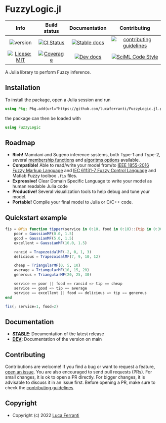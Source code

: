 # FuzzyLogic.jl

|**Info**|**Build status**|**Documentation**|**Contributing**|
|:------:|:--------------:|:---------------:|:--------------:|
|![version](https://img.shields.io/badge/lifecycle-maturing-important)|[![CI Status](https://github.com/lucaferranti/FuzzyLogic.jl/actions/workflows/CI.yml/badge.svg?branch=main)](https://github.com/lucaferranti/FuzzyLogic.jl/actions/workflows/CI.yml?query=branch%3Amain)|[![Stable docs](https://img.shields.io/badge/docs-stable-blue.svg)](https://lucaferranti.github.io/FuzzyLogic.jl/stable/)|[![contributing guidelines](https://img.shields.io/badge/Contributor-Guide-important)](https://lucaferranti.github.io/FuzzyLogic.jl/dev/contributing)|
|[![Licese: MIT](https://img.shields.io/badge/license-MIT-yellow.svg)](https://github.com/lucaferranti/FuzzyLogic.jl/blob/main/LICENSE)|[![Coverage](https://codecov.io/gh/lucaferranti/FuzzyLogic.jl/branch/main/graph/badge.svg)](https://codecov.io/gh/lucaferranti/FuzzyLogic.jl)|[![Dev docs](https://img.shields.io/badge/docs-dev-blue.svg)](https://lucaferranti.github.io/FuzzyLogic.jl/dev/)|[![SciML Code Style](https://img.shields.io/static/v1?label=code%20style&message=SciML&color=9558b2&labelColor=389826)](https://github.com/SciML/SciMLStyle)|

A Julia library to perform Fuzzy inference.

## Installation

To install the package, open a Julia session and run

```julia
using Pkg; Pkg.add(url="https://github.com/lucaferranti/FuzzyLogic.jl.git")
```

the package can then be loaded with

```julia
using FuzzyLogic
```

## Roadmap

- **Rich!** Mamdani and Sugeno inference systems, both Type-1 and Type-2, several [membership functions](https://lucaferranti.github.io/FuzzyLogic.jl/stable/api/memberships) and [algoritms options](https://lucaferranti.github.io/FuzzyLogic.jl/stable/api/fis) available.
- **Compatible!** Able to read/write your model from/to [IEEE 1855-2016 Fuzzy Markup Language](https://en.wikipedia.org/wiki/Fuzzy_markup_language) and [IEC 61131-7 Fuzzy Control Language](https://ffll.sourceforge.net/fcl.htm) and Matlab Fuzzy toolbox `.fis` files.
- **Expressive!** Clear Domain Specific Language to write your model as human readable Julia code
- **Productive!** Several visualization tools to help debug and tune your model.
- **Portable!** Compile your final model to Julia or C/C++ code.

## Quickstart example

```julia
fis = @fis function tipper(service in 0:10, food in 0:10)::{tip in 0:30}
    poor = GaussianMF(0.0, 1.5)
    good = GaussianMF(5.0, 1.5)
    excellent = GaussianMF(10.0, 1.5)

    rancid = TrapezoidalMF(-2, 0, 1, 3)
    delicious = TrapezoidalMF(7, 9, 10, 12)

    cheap = TriangularMF(0, 5, 10)
    average = TriangularMF(10, 15, 20)
    generous = TriangularMF(20, 25, 30)

    service == poor || food == rancid => tip == cheap
    service == good => tip == average
    service == excellent || food == delicious => tip == generous
end

fis(; service=1, food=2)
```

## Documentation

- [**STABLE**](https://lucaferranti.github.io/FuzzyLogic.jl/stable/): Documentation of the latest release
- [**DEV**](https://lucaferranti.github.io/FuzzyLogic.jl/dev/): Documentation of the version on main

## Contributing

Contributions are welcome! If you find a bug or want to request a feature, [open an issue](https://github.com/lucaferranti/FuzzyLogic.jl/issues). You are also encouraged to send pull requests (PRs). For small changes, it is ok to open a PR directly. For bigger changes, it is advisable to discuss it in an issue first. Before opening a PR, make sure to check the [contributing guidelines](https://lucaferranti.github.io/FuzzyLogic.jl/dev/contributing).

## Copyright

- Copyright (c) 2022 [Luca Ferranti](https://github.com/lucaferranti)